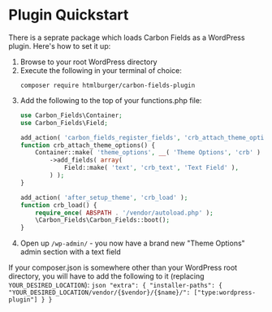 # Plugin Quickstart

There is a seprate package which loads Carbon Fields as a WordPress plugin. Here's how to set it up:

1. Browse to your root WordPress directory
1. Execute the following in your terminal of choice:
    ```cli
    composer require htmlburger/carbon-fields-plugin
    ```
1. Add the following to the top of your functions.php file:
    ```php
    use Carbon_Fields\Container;
    use Carbon_Fields\Field;

    add_action( 'carbon_fields_register_fields', 'crb_attach_theme_options' );
    function crb_attach_theme_options() {
        Container::make( 'theme_options', __( 'Theme Options', 'crb' ) )
            ->add_fields( array(
                Field::make( 'text', 'crb_text', 'Text Field' ),
            ) );
    }

    add_action( 'after_setup_theme', 'crb_load' );
    function crb_load() {
        require_once( ABSPATH . '/vendor/autoload.php' );
        \Carbon_Fields\Carbon_Fields::boot();
    }
    ```
1. Open up `/wp-admin/` - you now have a brand new "Theme Options" admin section with a text field

If your composer.json is somewhere other than your WordPress root directory, you will have to add the following to it (replacing `YOUR_DESIRED_LOCATION`):
    ```json
    "extra": {
        "installer-paths": {
            "YOUR_DESIRED_LOCATION/vendor/{$vendor}/{$name}/": ["type:wordpress-plugin"]
        }
    }
    ```